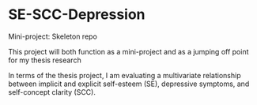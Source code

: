 # SE-SCC-Depression
Mini-project: Skeleton repo

This project will both function as a mini-project and
as a jumping off point for my thesis research

In terms of the thesis project, I am evaluating a 
multivariate relationship between implicit and
explicit self-esteem (SE), depressive symptoms, and 
self-concept clarity (SCC). 
